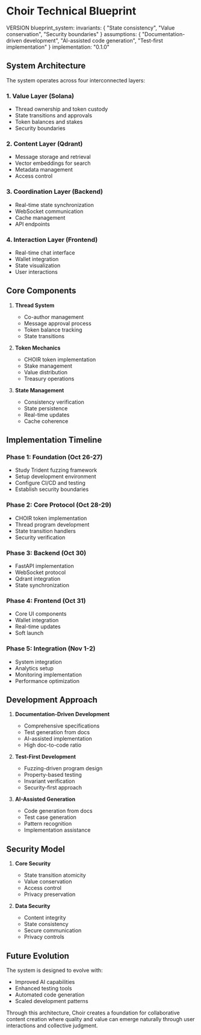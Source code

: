 # Choir Technical Blueprint

VERSION blueprint_system:
  invariants: {
    "State consistency",
    "Value conservation",
    "Security boundaries"
  }
  assumptions: {
    "Documentation-driven development",
    "AI-assisted code generation",
    "Test-first implementation"
  }
  implementation: "0.1.0"

## System Architecture

The system operates across four interconnected layers:

### 1. Value Layer (Solana)
- Thread ownership and token custody
- State transitions and approvals
- Token balances and stakes
- Security boundaries

### 2. Content Layer (Qdrant)
- Message storage and retrieval
- Vector embeddings for search
- Metadata management
- Access control

### 3. Coordination Layer (Backend)
- Real-time state synchronization
- WebSocket communication
- Cache management
- API endpoints

### 4. Interaction Layer (Frontend)
- Real-time chat interface
- Wallet integration
- State visualization
- User interactions

## Core Components

1. **Thread System**
   - Co-author management
   - Message approval process
   - Token balance tracking
   - State transitions

2. **Token Mechanics**
   - CHOIR token implementation
   - Stake management
   - Value distribution
   - Treasury operations

3. **State Management**
   - Consistency verification
   - State persistence
   - Real-time updates
   - Cache coherence

## Implementation Timeline

### Phase 1: Foundation (Oct 26-27)
- Study Trident fuzzing framework
- Setup development environment
- Configure CI/CD and testing
- Establish security boundaries

### Phase 2: Core Protocol (Oct 28-29)
- CHOIR token implementation
- Thread program development
- State transition handlers
- Security verification

### Phase 3: Backend (Oct 30)
- FastAPI implementation
- WebSocket protocol
- Qdrant integration
- State synchronization

### Phase 4: Frontend (Oct 31)
- Core UI components
- Wallet integration
- Real-time updates
- Soft launch

### Phase 5: Integration (Nov 1-2)
- System integration
- Analytics setup
- Monitoring implementation
- Performance optimization

## Development Approach

1. **Documentation-Driven Development**
   - Comprehensive specifications
   - Test generation from docs
   - AI-assisted implementation
   - High doc-to-code ratio

2. **Test-First Development**
   - Fuzzing-driven program design
   - Property-based testing
   - Invariant verification
   - Security-first approach

3. **AI-Assisted Generation**
   - Code generation from docs
   - Test case generation
   - Pattern recognition
   - Implementation assistance

## Security Model

1. **Core Security**
   - State transition atomicity
   - Value conservation
   - Access control
   - Privacy preservation

2. **Data Security**
   - Content integrity
   - State consistency
   - Secure communication
   - Privacy controls

## Future Evolution

The system is designed to evolve with:
- Improved AI capabilities
- Enhanced testing tools
- Automated code generation
- Scaled development patterns

Through this architecture, Choir creates a foundation for collaborative content creation where quality and value can emerge naturally through user interactions and collective judgment.
